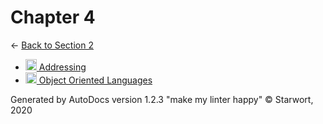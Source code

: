 <style>img{height:18px;margin-bottom:-3px}</style>

# Chapter 4

← [Back to Section 2](..)

- [![MD file](https://img.icons8.com/windows/512/4a90e2/regular-document.png) Addressing](addressing.html)
- [![MD file](https://img.icons8.com/windows/512/4a90e2/regular-document.png) Object Oriented Languages](object_oriented_languages.html)

Generated by AutoDocs version 1.2.3 "make my linter happy" © Starwort, 2020

